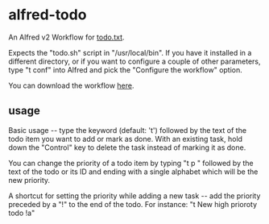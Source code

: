 alfred-todo
===========

An Alfred v2 Workflow for [todo.txt](http://todotxt.com/).

Expects the "todo.sh" script in "/usr/local/bin".  If you have it installed in a
different directory, or if you want to configure a couple of other parameters,
type "t conf" into Alfred and pick the "Configure the workflow" option.

You can download the workflow [here](https://github.com/venkytv/alfred-todo/raw/master/Alfred-TODO.alfredworkflow).

usage
-----

Basic usage -- type the keyword (default: 't') followed by the text of the todo
item you want to add or mark as done.  With an existing task, hold down the
"Control" key to delete the task instead of marking it as done.

You can change the priority of a todo item by typing "t p " followed by the text
of the todo or its ID and ending with a single alphabet which will be the new
priority.

A shortcut for setting the priority while adding a new task -- add the priority
preceded by a "!" to the end of the todo.
For instance: "t New high prioroty todo !a"
